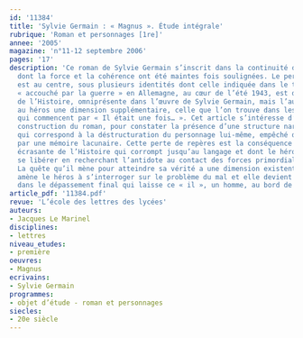 ```yaml
---
id: '11384'
title: 'Sylvie Germain : « Magnus ». Étude intégrale'
rubrique: 'Roman et personnages [1re]'
annee: '2005'
magazine: 'n°11-12 septembre 2006'
pages: '17'
description: 'Ce roman de Sylvie Germain s’inscrit dans la continuité d’une œuvre
  dont la force et la cohérence ont été maintes fois soulignées. Le personnage qui
  est au centre, sous plusieurs identités dont celle indiquée dans le titre, Magnus,
  « accouché par la guerre » en Allemagne, au cœur de l’été 1943, est d’abord issu
  de l’Histoire, omniprésente dans l’œuvre de Sylvie Germain, mais l’auteur donne
  au héros une dimension supplémentaire, celle que l’on trouve dans les histoires
  qui commencent par « Il était une fois… ». Cet article s’intéresse d’abord à la
  construction du roman, pour constater la présence d’une structure narrative éclatée
  qui correspond à la déstructuration du personnage lui-même, empêché de se construire
  par une mémoire lacunaire. Cette perte de repères est la conséquence de la pression
  écrasante de l’Histoire qui corrompt jusqu’au langage et dont le héros tente de
  se libérer en recherchant l’antidote au contact des forces primordiales de la nature.
  La quête qu’il mène pour atteindre sa vérité a une dimension existentielle : elle
  amène le héros à s’interroger sur le problème du mal et elle devient spirituelle
  dans le dépassement final qui laisse ce « il », un homme, au bord de l’inconnu.'
article_pdf: '11384.pdf'
revue: 'L’école des lettres des lycées'
auteurs:
- Jacques Le Marinel
disciplines:
- lettres
niveau_etudes:
- première
oeuvres:
- Magnus
ecrivains:
- Sylvie Germain
programmes:
- objet d’étude - roman et personnages
siecles:
- 20e siècle
---
```

